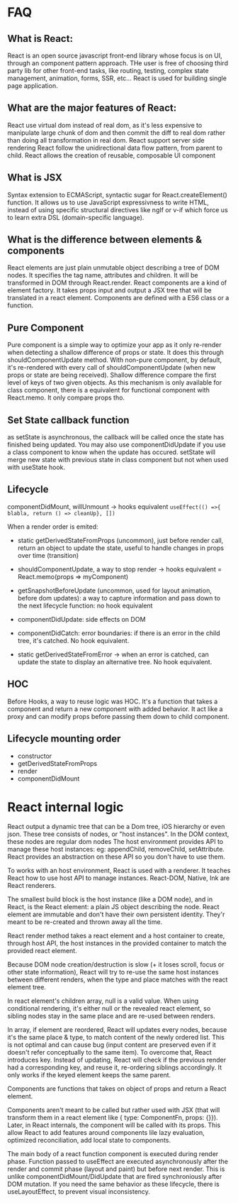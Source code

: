 # FAQ

## What is React:

React is an open source javascript front-end library whose focus is on UI, through an component pattern approach. THe user is free of choosing third party lib for other front-end tasks, like routing, testing, complex state management, animation, forms, SSR, etc... React is used for building single page application.

## What are the major features of React:

React use virtual dom instead of real dom, as it's less expensive to manipulate large chunk of dom and then commit the diff to real dom rather than doing all transformation in real dom.
React support server side rendering
React follow the unidirectional data flow pattern, from parent to child.
React allows the creation of reusable, composable UI component

## What is JSX

Syntax extension to ECMAScript, syntactic sugar for React.createElement() function. It allows us to use JavaScript expressivness to write HTML, instead of using specific structural directives like ngIf or v-if which force us to learn extra DSL (domain-specific language).

## What is the difference between elements & components

React elements are just plain unmutable object describing a tree of DOM nodes. It specifies the tag name, attributes and children. It will be transformed in DOM through React.render.
React components are a kind of element factory. It takes props input and output a JSX tree that will be translated in a react element. Components are defined with a ES6 class or a function.

## Pure Component

Pure component is a simple way to optimize your app as it only re-render when detecting a shallow difference of props or state. It does this through shouldComponentUpdate method. With non-pure component, by default, it's re-rendered with every call of shouldComponentUpdate (when new props or state are being received). Shallow difference compare the first level of keys of two given objects.
As this mechanism is only available for class component, there is a equivalent for functional component with React.memo. It only compare props tho.

## Set State callback function

as setState is asynchronous, the callback will be called once the state has finished being updated. You may also use componentDidUpdate if you use a class component to know when the update has occured.
setState will merge new state with previous state in class component but not when used with useState hook.

## Lifecycle

componentDidMount, willUnmount -> hooks equivalent `useEffect(() =>{ blabla, return () => cleanUp}, [])`

When a render order is emited:

- static getDerivedStateFromProps (uncommon), just before render call, return an object to update the state, useful to handle changes in props over time (transition)
- shouldComponentUpdate, a way to stop render -> hooks equivalent = React.memo(props => myComponent)
- getSnapshotBeforeUpdate (uncommon, used for layout animation, before dom updates): a way to capture information and pass down to the next lifecycle function: no hook equivalent
- componentDidUpdate: side effects on DOM

- componentDidCatch: error boundaries: if there is an error in the child tree, it's catched. No hook equivalent.
- static getDerivedStateFromError -> when an error is catched, can update the state to display an alternative tree. No hook equivalent.

## HOC

Before Hooks, a way to reuse logic was HOC. It's a function that takes a component and return a new component with added behavior. It act like a proxy and can modify props before passing them down to child component.

## Lifecycle mounting order

- constructor
- getDerivedStateFromProps
- render
- componentDidMount

# React internal logic

React output a dynamic tree that can be a Dom tree, iOS hierarchy or even json.
These tree consists of nodes, or "host instances". In the DOM context, these nodes are regular dom nodes
The host environment provides API to manage these host instances: eg: appendChild, removeChild, setAttribute.
React provides an abstraction on these API so you don't have to use them.

To works with an host environment, React is used with a renderer. It teaches React how to use host API to manage instances.
React-DOM, Native, Ink are React renderers.

The smallest build block is the host instance (like a DOM node), and in React, is the React element: a plain JS object describing the node.
React element are immutable and don't have their own persistent identity. They'r meant to be re-created and thrown away all the time.

React render method takes a react element and a host container to create, through host API, the host instances in the provided container to match the provided react element.

Because DOM node creation/destruction is slow (+ it loses scroll, focus or other state information), React will try to re-use the same host instances between different renders, when the type and place matches with the react element tree.

In react element's children array, null is a valid value. When using conditional rendering, it's either null or the revealed react element, so sibling nodes stay in the same place and are re-used between renders.

In array, if element are reordered, React will updates every nodes, because it's the same place & type, to match content of the newly ordered list. This is not optimal and can cause bug (input content are preserved even if it doesn't refer conceptually to the same item). To overcome that, React introduces key. Instead of updating, React will check if the previous render had a corresponding key, and reuse it, re-ordering siblings accordingly. It only works if the keyed element keeps the same parent.

Components are functions that takes on object of props and return a React element.

Components aren't meant to be called but rather used with JSX (that will transform them in a react element like { type: ComponentFn, props: {}}). Later, in React internals, the component will be called with its props. This allow React to add features around components lile lazy evaluation, optimized reconciliation, add local state to components.

The main body of a react function component is executed during render phase. Function passed to useEffect are executed asynchronously after the render and commit phase (layout and paint) but before next render. This is unlike componentDidMount/DidUpdate that are fired synchroniously after DOM mutation. If you need the same behavior as these lifecycle, there is useLayoutEffect, to prevent visual inconsistency.
